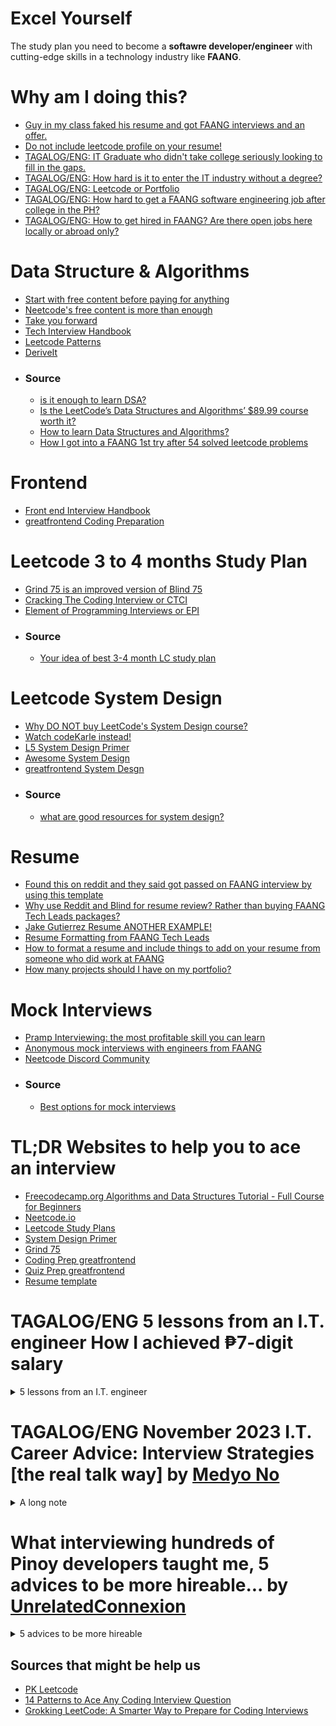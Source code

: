 # Excel Yourself
The study plan you need to become a **softawre developer/engineer** with cutting-edge skills in a technology industry like **FAANG**.

# Why am I doing this?
- [Guy in my class faked his resume and got FAANG interviews and an offer.](https://www.reddit.com/r/csMajors/comments/s9628x/guy_in_my_class_faked_his_resume_and_got_faang/)
- [Do not include leetcode profile on your resume!](https://www.reddit.com/r/leetcode/comments/yv7toz/should_i_include_my_leetcode_profile_in_my_resume/)
- [TAGALOG/ENG: IT Graduate who didn't take college seriously looking to fill in the gaps.](https://www.reddit.com/r/phcareers/comments/y82o84/it_graduate_who_didnt_take_college_seriously/)
- [TAGALOG/ENG: How hard is it to enter the IT industry without a degree?](https://www.reddit.com/r/phcareers/comments/jmka8j/how_hard_is_it_to_enter_the_it_industry_without_a/)
- [TAGALOG/ENG: Leetcode or Portfolio](https://www.reddit.com/r/PinoyProgrammer/comments/18ln2yw/leetcode_or_portfolio/)
- [TAGALOG/ENG: How hard to get a FAANG software engineering job after college in the PH?](https://www.reddit.com/r/PinoyProgrammer/comments/14u3g6g/how_hard_to_get_a_faang_software_engineering_job/)
- [TAGALOG/ENG: How to get hired in FAANG? Are there open jobs here locally or abroad only?](https://www.reddit.com/r/PinoyProgrammer/comments/yut8c0/how_to_get_hired_in_faang_are_there_open_jobs/)

# Data Structure & Algorithms
- [Start with free content before paying for anything](https://www.youtube.com/watch?v=8hly31xKli0)
- [Neetcode's free content is more than enough](https://neetcode.io/courses)
- [Take you forward](https://takeuforward.org/strivers-a2z-dsa-course/strivers-a2z-dsa-course-sheet-2/)
- [Tech Interview Handbook](https://www.techinterviewhandbook.org/)
- [Leetcode Patterns](https://seanprashad.com/leetcode-patterns/)
- [DeriveIt](https://deriveit.org/coding)
- ### Source
  - [is it enough to learn DSA?](https://www.reddit.com/r/leetcode/comments/11gr4uq/has_anyone_bought_the_leetcode_data_structures/)
  - [Is the LeetCode’s Data Structures and Algorithms’ $89.99 course worth it?](https://www.reddit.com/r/learnprogramming/comments/16vcdoo/is_the_leetcodes_data_structures_and_algorithms/)
  - [How to learn Data Structures and Algorithms?](https://www.reddit.com/r/leetcode/comments/q96h8k/how_to_learn_data_structures_and_algorithms/)
  - [How I got into a FAANG 1st try after 54 solved leetcode problems](https://www.reddit.com/r/leetcode/comments/15aez69/how_i_got_into_a_faang_1st_try_after_54_solved/?rdt=48087)

# Frontend
- [Front end Interview Handbook](https://www.frontendinterviewhandbook.com/)
- [greatfrontend Coding Preparation](https://www.greatfrontend.com/prepare/coding)

# Leetcode 3 to 4 months Study Plan
- [Grind 75 is an improved version of Blind 75](https://www.techinterviewhandbook.org/grind75)
- [Cracking The Coding Interview or CTCI](https://github.com/Avinash987/Coding/blob/master/Cracking-the-Coding-Interview-6th-Edition-189-Programming-Questions-and-Solutions.pdf)
- [Element of Programming Interviews or EPI](https://github.com/qqqil/ebooks/blob/master/algorithms/Elements%20of%20Programming%20Interviews.pdf)
- ### Source
  - [Your idea of best 3-4 month LC study plan](https://www.reddit.com/r/leetcode/comments/zk2hgo/your_idea_of_best_34_month_lc_study_plan/)

# Leetcode System Design
- [Why DO NOT buy LeetCode's System Design course?](https://www.reddit.com/r/leetcode/comments/yq93y2/do_not_buy_leetcodes_system_design_course/)
- [Watch codeKarle instead!](https://www.youtube.com/@codeKarle/videos)
- [L5 System Design Primer](https://github.com/donnemartin/system-design-primer)
- [Awesome System Design](https://github.com/madd86/awesome-system-design)
- [greatfrontend System Desgn](https://www.greatfrontend.com/prepare/system-design)
- ### Source
  - [what are good resources for system design?](https://www.reddit.com/r/leetcode/comments/uc3zex/what_are_good_resources_for_system_design/) 

# Resume
- [Found this on reddit and they said got passed on FAANG interview by using this template](https://www.overleaf.com/project/627224a4c2dc8e6361a77250)
- [Why use Reddit and Blind for resume review? Rather than buying FAANG Tech Leads packages?](https://www.teamblind.com/post/Anyone-use-FAANG-Tech-Leads-for-resume-review-O556x86R)
- [Jake Gutierrez Resume ANOTHER EXAMPLE!](https://github.com/jakegut/resume)
- [Resume Formatting from FAANG Tech Leads](https://www.faangtechleads.com/resume/checklist)
- [How to format a resume and include things to add on your resume from someone who did work at FAANG](https://www.reddit.com/r/cscareerquestions/comments/mybng0/i_landed_a_73k_sde_job_while_still_in_undergrad/)
- [How many projects should I have on my portfolio?](https://forum.freecodecamp.org/t/how-many-projects-should-i-have-on-my-portfolio/506361?fbclid=IwAR248kIngdMPp26ja-2fBUHSdUdmOZU4oxZaQvl8e2M2RRVuyI8A6ma86WI)

# Mock Interviews
- [Pramp Interviewing: the most profitable skill you can learn](https://www.pramp.com)
- [Anonymous mock interviews with engineers from FAANG](https://interviewing.io/)
- [Neetcode Discord Community](https://discord.com/invite/ddjKRXPqtk)
- ### Source
  - [Best options for mock interviews](https://www.reddit.com/r/leetcode/comments/wsgsxx/best_options_for_mock_interviews/) 

# TL;DR Websites to help you to ace an interview
- [Freecodecamp.org Algorithms and Data Structures Tutorial - Full Course for Beginners](https://youtu.be/8hly31xKli0)
- [Neetcode.io](https://neetcode.io/courses)
- [Leetcode Study Plans](https://leetcode.com/studyplan/)
- [System Design Primer](https://github.com/donnemartin/system-design-primer)
- [Grind 75](https://www.techinterviewhandbook.org/grind75)
- [Coding Prep greatfrontend](https://www.greatfrontend.com/prepare/coding)
- [Quiz Prep greatfrontend](https://www.greatfrontend.com/prepare/quiz)
- [Resume template](https://www.overleaf.com/project/627224a4c2dc8e6361a77250)

# TAGALOG/ENG 5 lessons from an I.T. engineer How I achieved ₱7-digit salary
<details><summary>5 lessons from an I.T. engineer</summary>
  
<p>𝑳𝒆𝒔𝒔𝒐𝒏 # 𝟏: 𝒀𝒐𝒖 𝒐𝒏𝒍𝒚 𝒉𝒂𝒗𝒆 𝟐𝟒 𝒉𝒐𝒖𝒓𝒔 𝒂 𝒅𝒂𝒚<br>
Limited ang kita ng isang I.T. engineer. Kahit pa sabihin mo na you get paid $100/hour you can only earn $2,400/day. You are the product and you only have 24 hours per day to showcase your skills. That’s the reality of a typical employee and self-employed person and that’s why only business owners and investors become wealthy. The same goes for any career.</p>

<p>In the Philippines, when you hit the 350,000/month mark as an I.T. engineer kabahan ka na dahil wala ka nang malilipatan na mas malaki pa dun at pag nawala sayo yung work na yun mahihirapan ka na makahanap ng company na kayang tapatan yun. And believe me, mawawala sayo yung work na yun. If you continue to remain an engineer and don’t move up to I.T. Executive Management once you hit that 350k mark yung sweldo mo na yun will no longer rise but fall.</p>

<p>𝑫𝒊𝒔𝒌𝒂𝒓𝒕𝒆 # 𝟏: 𝑮𝒓𝒆𝒆𝒅 𝒊𝒔 𝑵𝒐𝒕 𝒂 𝑪𝒂𝒑𝒊𝒕𝒂𝒍 𝑺𝒊𝒏<br>
If you look at the 1st screenshot I attached you will see that I currently have 4 jobs. Yes, FOUR FULL-TIME jobs. Sa same screenshot na yun you will see that all four jobs combined I make about $304/hour. That’s P16,000/hour or P133,000/day NET. That’s nothing new to me as I started working multiple jobs when I was 19. I experienced my first WFH job nung 2007 with IBM. Dun ko na master yung diskarte kung paano pagsabayin na lang yung mga trabaho instead of working multiple shifts a day. Nung pandemic since bawal lumabas I took on 6 jobs.</p>
<p>I am merely an employee/consultant. I have to submit a timesheet and say Yes Sir or Yes Boss. Pero kahit employee lang ako mas malaki pa kita ko sa mga boss ko. I only work 10 hours at night, in the comfort of my house, and never have to think about work after my shift. On the other hand, they are on-call all day and have to report to the office; I am playing golf while they are stuck on bridge calls and E-mails. I also don’t run a business at wala akong iniintindi na bayad sa rent, sweldo ng mga employees, sales, problema sa tao, accounting, etc. I don’t carry a CEO title next to my name yet I make more money than many CEO small business owners out there who stress about their business on-site and at home.</p>

<p>No one knows that I’ve worked for at least 10 of the Fortune 50 companies out there. I don’t talk about what I do with anyone including my wife. People who know me only knows I’m in the I.T. field and that’s it; hindi nila alam kaya ko pasukin mga E-mail at social media accounts nila at palitan mga WiFi passwords nila sa bahay if I wanted to. I use a 15-year-old laptop and I still carry an iPhone SE. I say these because that’s how much I hate tech, I don't love what I do, and how unavailing I think my career is. I’d rather be doing farming kasi nandun passion ko nung bata ako, pero hindi ako kaya buhayin ng passion ko so ito pinasok ko. I knew there is money in I.T. and let’s be honest – money solves a lot of problems.</p>

<p>I wanted a 6-digit salary so I worked hard for it. Nung nakuha ko na hindi ako nakuntento and wanted a 7-digit salary, so I worked harder for that. After that I said I wanted to get paid $1,000/day, and then $50,000/month. Tapos nun sinabi ko sa sarili ko na I want a 6-digits salary daily and not monthly. Nakuha ko na lahat yun but I'm still not satisfied, now I want a 6-digit monthly salary in dollars and I am working hard to achieve that.</p>

<p>Walang mali dun. I don’t smoke, I hate drinking, and I don’t gamble, but I don’t go out there and tell another adult to have the same ethics that I have. Do not let anyone tell you na wag ka papasok sa isang bagay dahil sa pera, na be grateful dahil may trabaho ka at malaki na sweldo mo tapos yung iba wala, na sundin mo ang passion mo kahit di ka kaya buhayin ng passion mo, blah blah blah, blah blah, blah blah. Kung wala ka naman sinasaktan, nilalabag na batas, maayos ka nagtratrabaho para kumita, and you can sleep soundly at night knowing you are a good person then everything else is just noise. I used greed as motivation to achieve my goals and become rich and not a basis for my morals.<br>
<ins>𝘊𝘰𝘮𝘮𝘰𝘯 𝘴𝘦𝘯𝘴𝘦 𝘵𝘦𝘭𝘭𝘴 𝘮𝘦 𝘵𝘩𝘢𝘵 𝘣𝘦𝘪𝘯𝘨 𝘢 𝘵𝘺𝘱𝘪𝘤𝘢𝘭 𝘦𝘮𝘱𝘭𝘰𝘺𝘦𝘦 𝘸𝘪𝘭𝘭 𝘯𝘰𝘵 𝘮𝘢𝘬𝘦 𝘮𝘦 𝘳𝘪𝘤𝘩, 𝘴𝘰 𝘥𝘶𝘮𝘪𝘴𝘬𝘢𝘳𝘵𝘦 𝘢𝘬𝘰.</ins></p>

<p>𝑳𝒆𝒔𝒔𝒐𝒏 # 𝟐: 𝑻𝒉𝒆 𝑴𝒐𝒓𝒆, 𝑻𝒉𝒆 𝑴𝒆𝒓𝒓𝒊𝒆𝒓<br>
Pumasok ako sa I.T. because I was inspired by a 16-year old American who can build websites in just a day. At 16 years old may Ferrari na sya kahit wala pa syang license to drive. That was during the dotcom boom, and then years later it crashed. I’m old enough to have witnessed that at yung pag baba ng salaries ng mga web designers, as well as the rise and fall of the salaries of Network Engineers, Microsoft Engineers, Database Engineers, Storage Engineers, Virtualization Engineers, and Mobile Developers. There was a time when government agencies use Novell Netware as their Operating System. None of you probably heard of that but I also witnessed Netware Engineers on their 50s lose their jobs and retire early dahil nag dominate na si Microsoft and they didn’t keep up. I was lucky enough to have witnessed that early on in my career because that told me that I have to continue learning sa field na pinasok ko.</p>
<p>Sa I.T. field at sa kahit ano pang industry or sa buhay in general – the more you know the better off you will be.</p>

<p>𝑫𝒊𝒔𝒌𝒂𝒓𝒕𝒆 # 𝟐: 𝑱𝒂𝒄𝒌 𝒐𝒇 𝑨𝒍𝒍 𝑻𝒓𝒂𝒅𝒆𝒔, 𝑴𝒂𝒔𝒕𝒆𝒓 𝒊𝒏 𝑵𝒐𝒏𝒆<br>
I never stayed in a company for more than 2 years. I am only 41 but if you look at the 2nd screenshot I attached you will see that I have worked for more than 50 companies throughout my career (a lot more actually, I just wasn’t keeping an archive back then). I do that because I want to learn a lot and earn a lot. Hindi ako kuntento sa desktops lang, hindi ako kuntento sa networking lang, hindi ako satisfied sa development at programming, ayaw ko maging specialist sa cloud, sa security, infrastructure, servers, etc. The only way I can learn everything is if I jump from one company to another.</p>

<p>Sa 1st screenshot ulit makikita nyo na ang mga trabaho ko ngayon are:<br>
- 𝘾𝙮𝙗𝙚𝙧𝙨𝙚𝙘𝙪𝙧𝙞𝙩𝙮 – I am architecting a vulnerability management program for one of the states sa America<br>
- 𝘾𝙡𝙤𝙪𝙙 – I am automating the migration of thousands of Windows Servers to AWS for a $13B private company<br>
- 𝘿𝙚𝙨𝙠𝙩𝙤𝙥𝙨 – I am doing a Windows 7 to Windows 10/11 VDI upgrade project for a $23B public company<br>
- 𝙋𝙧𝙤𝙟𝙚𝙘𝙩 𝙈𝙖𝙣𝙖𝙜𝙚𝙢𝙚𝙣𝙩 – I am an I.T. Project Manager for the 2nd largest vehicle manufacturer in the world<br>
</p>

<p>No one in my level would be willing to go back to desktops, but that’s not how I think. I don’t mind being a Jr Developer ulit at inuutusan ng mga senior developers kung may panibago naman akong language o framework na matututunan. When I go into a company I just focus on stuff na hindi ko pa alam and then I learn it and be good at it. Pag alam ko na then I move on. I only need 1-2 years for that and less than a year to learn a specific system, hardware, or application. Hindi ako nag bibida-bidahan sa opisina, I don’t involve myself sa office politics, I don’t make friends nor talk about personal stuff with my co-workers, and I attend meetings a minute late para wala nang “Hi, how are you?” na nagaganap. If the hat I am wearing sa company is an I.T. Business Analyst at may kausap akong Infrastructure Engineer, kahit alam ko na may mali syang ginagawa hinahayaan ko na lang coz' ang priority ko is wag mag pasikat para ma-juggle ko lahat ng mga trabaho ko. Nevermind na hindi ako ang pinakamatalinong engineer sa team. Nevermind na meron isang super yabang na hacker kuno akong co-worker. Nevermind na meron isang 20 years na sa company na kabisado lahat ng nangyayari sa I.T. department namin. Hindi ako insecure sa skills ko para ipaalam pa sa iba kung ano-ano ang alam ko. Instead, naka focus na lang ako sa mga hindi ko pa alam para madagdagan yung mga nalalaman ko.</p>

<p>I have used hundreds of technologies throughout my career. Lagay mo ko sa backups I know the role and I can give you 7 different backup technologies na nagamit ko na; lagay mo ko sa monitoring, ganun din and I can give you a dozen monitoring tools na nagamit ko na rin. Development tools, programming languages, Microsoft, Cisco, Citrix, and VMware products, etc. marami na ko nahawakan. I am an expert in none but I am your Jack that can run and manage all of those systems smoothly.</p>

<p>Nowadays ako na namimili ng trabaho. I don’t care what my job title is, kung ano ba role ko, kung sobrang ganda na ng company na napasukan ko, or kung ano ang mga benefits na meron sa company. When I look at a job posting ang hinahanap ko na lang are signs kung kaya ko ba isabay yung work sa iba ko pang mga trabaho, and if so, then I’ll go for it. Kung meron bagong matututunan or kung yung company is in an industry na di ko pa napapasok then that’s a plus for me at inaaplayan ko yung work kahit maliit sweldo.<br>
<ins>𝘊𝘰𝘮𝘮𝘰𝘯 𝘴𝘦𝘯𝘴𝘦 𝘵𝘦𝘭𝘭𝘴 𝘮𝘦 𝘵𝘩𝘢𝘵 𝘪𝘧 𝘐 𝘸𝘢𝘯𝘵 𝘵𝘰 𝘴𝘶𝘳𝘷𝘪𝘷𝘦 𝘪𝘯 𝘵𝘩𝘦 𝘐.𝘛. 𝘪𝘯𝘥𝘶𝘴𝘵𝘳𝘺 𝘸𝘪𝘵𝘩 𝘢 𝘩𝘪𝘨𝘩 𝘴𝘢𝘭𝘢𝘳𝘺 𝘵𝘩𝘦𝘯 𝘐 𝘩𝘢𝘷𝘦 𝘵𝘰 𝘭𝘦𝘢𝘳𝘯 𝘢𝘴 𝘮𝘢𝘯𝘺 𝘵𝘦𝘤𝘩𝘯𝘰𝘭𝘰𝘨𝘪𝘦𝘴 𝘢𝘴 𝘐 𝘤𝘢𝘯, 𝘴𝘰 𝘥𝘶𝘮𝘪𝘴𝘬𝘢𝘳𝘵𝘦 𝘢𝘬𝘰.</ins></p>

<p>𝑳𝒆𝒔𝒔𝒐𝒏 # 𝟑: 𝑻𝑨𝑵𝑺𝑻𝑨𝑨𝑭𝑳(There Ain't No Such Thing as a Free Lunch)<br>
Paulit-ulit na lang, all successful people will tell you how important hard work and sacrifice is.</p>

<p>Today para bang WFH is a must, a stress-free environment is required, and everyone is entitled to have a work-life balance. Elon Musk is an executive to many companies working more than 20 hours a day yet he has a work-life balance. I have four full-time jobs but I still have a work-life balance.</p>

<p><ins>𝙒𝙤𝙧𝙠-𝙡𝙞𝙛𝙚 𝙗𝙖𝙡𝙖𝙣𝙘𝙚 𝙖𝙣𝙙 𝙩𝙝𝙚 𝙡𝙖𝙘𝙠 𝙤𝙛 𝙞𝙩 𝙞𝙨 𝙣𝙤𝙩 𝙩𝙝𝙚 𝙛𝙖𝙪𝙡𝙩 𝙤𝙛 𝙮𝙤𝙪𝙧 𝙚𝙢𝙥𝙡𝙤𝙮𝙚𝙧 𝙗𝙪𝙩 𝙮𝙤𝙪𝙧 𝙞𝙣𝙖𝙗𝙞𝙡𝙞𝙩𝙮 𝙩𝙤 𝙩𝙝𝙞𝙣𝙠 𝙤𝙪𝙩𝙨𝙞𝙙𝙚 𝙩𝙝𝙚 𝙗𝙤𝙭 𝙩𝙤 𝙢𝙖𝙣𝙖𝙜𝙚 𝙖𝙣𝙙 𝙪𝙨𝙚 𝙮𝙤𝙪𝙧 𝙩𝙞𝙢𝙚 𝙬𝙞𝙨𝙚𝙡𝙮.</ins><br>
"If you don't go out there and put in the work, you don't go out and put in the effort, one, you're not going to get the results, but two, and more importantly, you don't deserve it. You need to earn it. So that defined my upbringing. That defined my career." – Tiger Woods</p>

<p>𝑫𝒊𝒔𝒌𝒂𝒓𝒕𝒆 # 𝟑: 𝑷𝒂𝒈 𝑴𝒂𝒚 𝑻𝒊𝒚𝒂𝒈𝒂, 𝑴𝒂𝒚 𝑵𝒊𝒍𝒂𝒈𝒂<br>
Nung 18 ako naglilinis ako ng banyo sa McDonalds at yung maliit na sweldo ko napupunta lang sa rent ko as a bedspacer. I couldn’t even afford to commute and was riding a bicycle to work, minsan late pa kasi nabasa ako sa ulan at kailangan ko magpatuyo muna before mag clock in. I experienced how hard life was and I had my share of tears pouring down while taking a shower. I did a lot of self-studying and faced countless number of rejections until makapasok sa field. Friday and Saturday nights habang nasa bars mga kapatid ko I was in a cubicle inside a Data Center kasi I have a weekend night shift NOC Engineer job that I have to attend to. I used to commute 2 hours one way sa umaga and again sa gabi kasi dalawa trabaho ko at magkalayo yung dalawang office. Lunch break ko was spent catching up on sleep. Sacrifice sa barkada, sacrifice sa sports, sacrifice sa luho; hirap sa commute, hirap sa maliit na sweldo, hirap sa stress. That’s how I spent my entire 20s and that’s just a tidbit of all other sacrifices I had to make during those years to gain experience and get myself ready when I hit my 30s. And did I mention na despite me working multiple jobs I have never been absent nor have I taken a day off from work for more than a decade now, maybe in the last 15 years pa nga?<br>
<ins>𝘊𝘰𝘮𝘮𝘰𝘯 𝘚𝘦𝘯𝘴𝘦 𝘵𝘦𝘭𝘭𝘴 𝘮𝘦 𝘵𝘩𝘢𝘵 𝘪𝘧 𝘐 𝘸𝘢𝘯𝘵 𝘵𝘰 𝘣𝘦 𝘴𝘶𝘤𝘤𝘦𝘴𝘴𝘧𝘶𝘭 𝘵𝘩𝘦𝘯 𝘐 𝘯𝘦𝘦𝘥 𝘵𝘰 𝘸𝘰𝘳𝘬 𝘩𝘢𝘳𝘥 𝘢𝘯𝘥 𝘮𝘢𝘬𝘦 𝘢𝘣𝘶𝘯𝘥𝘢𝘯𝘵 𝘴𝘢𝘤𝘳𝘪𝘧𝘪𝘤𝘦𝘴, 𝘴𝘰 𝘥𝘶𝘮𝘪𝘴𝘬𝘢𝘳𝘵𝘦 𝘢𝘬𝘰.</ins></p>

<p>𝑳𝒆𝒔𝒔𝒐𝒏 # 𝟒: 𝑬𝒙𝒑𝒆𝒓𝒊𝒆𝒏𝒄𝒆, 𝑬𝒙𝒑𝒆𝒓𝒊𝒆𝒏𝒄𝒆, 𝑬𝒙𝒑𝒆𝒓𝒊𝒆𝒏𝒄𝒆<br>
There was a time when I was one of the youngest CCNA holders sa buong mundo. I passed my CCNA certification on the day of my 19th birthday. There were only 500 CCIEs in the world back then. I was very good that I can even do subnetting in my head. Sobra ako nag sikap at talagang alam ko yung pinag-aralan ko. However, when it was time to find work I realized no one wants to hire someone without experience. I was so proud of my accomplishment only to be humbled by reality: In the I.T. world experience trumps degrees and certifications. What I went through then is no different than what many newbies are going through now. Sobrang daming fresh grads and career shifters na hindi alam ano gagawin at paano makapasok sa I.T. dahil walang experience. Even people with MBAs struggle with finding work.</p>

<p>Colleges will teach you what you need to learn about your career but they will not teach you how to land a job sa industry na pinapasok mo. Kaya maraming taong hirap makakuha ng trabaho kasi walang nagturo sa kanila kung paano makakuha ng trabaho. Job hunting and the art of it should be a class taught in universities for an entire semester. Heck, I would love to teach that class for free!</p>

<p>Kahit Summa Cum Laude ka pa ng I.T. sa U.P. Diliman you start from the bottom like everyone else dahil sa industry natin employers want experience. Hindi ito kagaya ng ibang fields na pag nag top ka sa school, bar, or board e hahabulin ka na ng mga job offers. Hindi porket narinig mo sa mga tao na nasa Cybersecurity at Cloud ang pera at future, at nagsikap ka pag-aralan yun, e makakakuha ka na ng mataas na sweldo agad-agad. If you don’t believe me then simply ask every successful I.T. person you know kung ang first job ba nila sa I.T. e malaking sweldo na agad; ask every I.T. person you know kung meron bang company na humabol at nag recruit sa kanila straight out of college.</p>

<p>𝑫𝒊𝒔𝒌𝒂𝒓𝒕𝒆 # 𝟒: 𝑩𝒆 𝑺𝒕𝒓𝒆𝒆𝒕 𝑺𝒎𝒂𝒓𝒕, 𝑵𝒐𝒕 𝑩𝒐𝒐𝒌 𝑺𝒎𝒂𝒓𝒕<br>
Newbies are too obsessed on studying and learning that they don’t realize that is just half the battle and the other half is landing a job. I carry 12 different certifications in my arsenal yet I don’t even put all of them sa resume ko kasi minsan mas makakasama pa sakin na ganun kadami certs ko. Ayoko ma question at tanungin na how can I be a Certified Scrum Master and also have a PMP certification but at the same time Certified Ethical Hacker din ako? Ang layo diba? I also have to modify job titles because I can’t be applying for an Incident Manager role but say na I’m a Web Developer sa current company ko. Experience ko is capped at 15 years lang dahil alam ko na pag nilagay ko pa na over 20 years na ko sa industry may bias na rin yun and many employers will think I’m too old na.</p>

<p>I have 28 versions of my resume. I learned to manipulate my resume and have a certain template to use depende sa role na inaaplayan ko. Kung may makita akong job posting for a Linux Engineer may resume na ko for that and I just modify it to tailor fit it sa requirements ng role. Kung ang company na inaaplayan ko ay nasa BPO industry then papalitan ko lahat ng previous work experiences ko and only mention the companies sa BPO industry where I worked for and then just play around with the dates. Kung meron naman akong specific na field sa I.T. na gusto ko pasukin for the first time then yung resume ko for that field ang ipupublish ko on-line for recruiters to see. </p>

<p>Many people think na masama ang binabago-bago ang information sa resume. That’s a huge misconception. Walang official rule kung paano gumawa ng resume. If the argument is to be honest sa resume then sa technologies pa lang I would probably have a 2-page resume na with three columns tapos kung ilalagay ko pa lahat ng mga work ko then I would end up with a 50-page resume. But why would I do that, diba? My goal is not to be honest, my goal is pansinin ang resume ko out of the dozens or hundreds of other resumes at matawag ako for an interview, so I have to think outside the box. Now if you’re filling out a formal application form ng company and signing it saying everything you said is truthful then yes, be honest.</p>

<p>I‘ve been working in the I.T. industry for 23 years but spent my first 22 years without a college degree. Last year ko lang nakuha ang BSIT ko sa PUP. Not having a degree wasn’t a choice, I simply had to survive on my own at a very young age. For 22 years kinailangan ko dumiskarte kung paano ako makakalusot sa mga trabaho na required ang college degree. Sinubukan ko ilagay sa resume ko na may degree ako; that didn’t work out kasi nahuli nung vinerify. Sinubukan ko naman magpagawa sa Recto ng diploma/degree/transcript; minsan lusot, minsan huli. Sinubukan ko naman na ilagay sa resume ko na college student ako and I’m supposed to graduate in 4 years – complete failure. I tried honesty and certainly it wasn’t the best policy. Binago ko ulit and said I’ll graduate na in 1 year and with that I got more responses sa applications ko. Ultimately ang naging diskarte ko is ilagay sa resume ko "%NameOfUniversitiy% - Bachelors in Information Technology, %CurrentYear%". That way iisipin ni HR, ni recruiter, or whoever is doing the initial screening of my resume na may degree na ko but when it's really time to be honest about it then saka ko sasabihin na kaya nga 2023 nakalagay kasi patapos pa lang ako, that I am on my last semester na. Throughout my career up until last year ang sinsabi ko lagi isang semester na lang may degree na ko. Worked flawlessly each time.</p>

<p>Again, walang nagturo sakin nun, at kahit mali yun I don’t care kasi alam ko naman na mabuting tao pa rin ako kahit ganun ang approach ko. Ang goal ko is ma-interview ako ni hiring manager kasi alam ko na pag nakausap nya ko he will end up hiring me. I can no longer count the number of times na ni-reject ako ng HR for not having a degree pero nakakuha ako ng exception kasi si hiring manager sinabi kay HR that I am the right guy for the role. This is why I am a firm believer that you don’t need to be a college graduate to have a successful I.T. career and this is also why I would pick a street smart person over a book smart individual any given day. I fetish on fixing problems on my own instead of asking other people for help kasi sa ganun paraan ako natututo – that’s how one becomes street smart.<br>
<ins>𝘽𝙤𝙤𝙠 𝙨𝙢𝙖𝙧𝙩 𝙞𝙣𝙙𝙞𝙫𝙞𝙙𝙪𝙖𝙡𝙨 𝙡𝙚𝙖𝙧𝙣 𝙛𝙧𝙤𝙢 𝙤𝙩𝙝𝙚𝙧 𝙥𝙚𝙤𝙥𝙡𝙚’𝙨 𝙚𝙭𝙥𝙚𝙧𝙞𝙚𝙣𝙘𝙚𝙨 𝙬𝙝𝙞𝙡𝙚 𝙨𝙩𝙧𝙚𝙚𝙩 𝙨𝙢𝙖𝙧𝙩 𝙛𝙤𝙡𝙠𝙨 𝙡𝙚𝙖𝙧𝙣 𝙛𝙧𝙤𝙢 𝙩𝙝𝙚𝙞𝙧 𝙤𝙬𝙣 𝙚𝙭𝙥𝙚𝙧𝙞𝙚𝙣𝙘𝙚𝙨</ins></p>

<p>So why do I have a college degree now despite being successful already? Two reasons: 1) I became a father and I want to set an example to my son when it's his time. 2) Because I worked for more than 50 companies it also means that I reported to more than 50 bosses. I’ve never been a manager but I know what makes of a good boss after experiencing that many superiors. Sobrang taas ng confidence level ko when it comes to landing a job sinubukan ko mag apply sa isang multi-national company sa BGC for an I.T. Senior Vice President role. At the end of my final interview with my supposedly soon-to-be British boss he told me “I interviewed 9 people so far and no one has the experience that you have. I would hire you in a heartbeat but a P500,000/month salary without a college degree won’t fly with our HR department. If this has a lower salary grade I can make it happen but for this particular management position, you are too high up the ladder and I don’t carry that much power, unfortunately.” I knew he was telling the truth because everyone that I spoke to liked me. Gets ko naman kasi kokonti lang naman talaga ang mga companies na kukuha ng executive na walang degree. Alangan naman ilagay nila mukha ko sa website nila at mag send sya ng mass E-mail sa buong I.T. org nila introducing me tapos walang mention about my educational background. I smiled, thanked him for the time and consideration, and then left. Pag labas ko ng building sobrang taas ng ngiti sa mukha ko kasi alam ko na someone like me who has no management experience can land a Senior VP role. So ayun, nag enroll ako sa PUP at tinapos ko degree ko during the pandemic. I never tried applying for another management role since then kasi priorities have changed and I am enjoying my time being at home with my 5-year old.<br>
<ins>𝘊𝘰𝘮𝘮𝘰𝘯 𝘚𝘦𝘯𝘴𝘦 𝘵𝘦𝘭𝘭𝘴 𝘮𝘦 𝘵𝘩𝘢𝘵 𝘰𝘯𝘭𝘺 𝘐 𝘤𝘢𝘯 𝘩𝘦𝘭𝘱 𝘮𝘺𝘴𝘦𝘭𝘧, 𝘴𝘰 𝘥𝘶𝘮𝘪𝘴𝘬𝘢𝘳𝘵𝘦 𝘢𝘬𝘰.</ins></p>

<p>𝑳𝒆𝒔𝒔𝒐𝒏 # 𝟓: 𝑻𝒉𝒆𝒓𝒆'𝒔 𝑵𝒐𝒕𝒉𝒊𝒏𝒈 𝑺𝒑𝒆𝒄𝒊𝒂𝒍 𝑨𝒃𝒐𝒖𝒈 𝑩𝒆𝒊𝒏𝒈 𝑵𝒐𝒓𝒎𝒂𝒍<br>
Kung iniisip nyo na unfair at hindi applicable dito sa Pinas yung sinasabi ko well mind you, Filipino ako, sa Pilipinas ako nakatira, and I am a taxpayer. Dumiskarte lang ako para makakuha ako ng mga clients abroad at makuha ko ng buo yung hourly rate ko. If you’re saying naman na magkaiba tayo ng situation at may pamilya ka na sinusuportahan well mind you again, nung 20s pa lang ako kahit single ako ang dami ko nang sinusuportahan mga tao, as in madami. Instead of being scared to make critical decisions sa career ko mas lalo pa ako naging aggressive kasi marami akong tinutulungan. Kung tingin mo hindi applicable sa Pinas ang multiple jobs dahil sa tax contributions then you’re normal. Kung tingin mo there’s no way for you to find work abroad while living here then you’re normal. Kung tingin mo di pwede kumita ng foreign currency habang nasa Pinas then you’re normal. Kung tingin mo bawal dahil nakalagay sa contract mo na you can't have multiple jobs then you're normal. And that’s fine, but don’t expect your future to be special. I wanted a life different from most people so I challenged myself to get out of my comfort zone and think outside the box.</p>

<p>𝑫𝒊𝒔𝒌𝒂𝒓𝒕𝒆 # 𝟓: 𝑫𝒊𝒔𝒌𝒂𝒓𝒕𝒆, 𝑫𝒊𝒔𝒌𝒂𝒓𝒕𝒆, 𝑫𝒊𝒔𝒌𝒂𝒓𝒕𝒆<br>
Dahil nga wala akong degree alam ko na handicap na agad ako pag dating sa mga job applications, so what I did was invest 8 hours of my day for job hunting and treated it like a full-time work. For 8 hours each day hanggang makakuha ako ng work I was modifying and sending out my resume, applying for work, speaking to recruiters, doing interviews, studying new stuff na nakikita ko sa mga job requirements na hindi ko alam, etc. My goal was to land a job but unexpectedly naintindihan ko na rin yung buong recruiting and job hiring process that I was able to come up with my own strategy on how to land work.</p>

<p>If you look at the third screenshot I attached you will see that this year alone I have already sent out my resume over 260 times. I average about 500 job applications in a year but 99% of them I don’t land, and for many reasons like wala akong college degree, no response from the employer, hindi nag agree sa offer, wala akong experience, I backed out after knowing more about the job, hindi ako lumusot, etc. That doesn’t bother me because I only need 2-3 jobs in a year and logic tells me that if I apply to one job posting I have a 50/50 chance of landing a job but if I apply to 500 postings then a 1% success rate is enough.</p>

<p>𝙀𝙫𝙚𝙣 𝙩𝙝𝙤𝙪𝙜𝙝 𝙄 𝙛𝙖𝙞𝙡 𝟗𝟗% 𝙤𝙛 𝙩𝙝𝙚 𝙩𝙞𝙢𝙚 𝙩𝙝𝙖𝙩 𝟏% 𝙩𝙞𝙢𝙚 𝙩𝙝𝙖𝙩 𝙄 𝙢𝙖𝙠𝙚 𝙞𝙩 𝙚𝙖𝙘𝙝 𝙮𝙚𝙖𝙧 𝙘𝙝𝙖𝙣𝙜𝙚𝙙 𝙢𝙮 𝙡𝙞𝙛𝙚.<br>
Instead of ranting na walang response from the employer after your interview, na walang response sa job applications nyo, na lagi kayong rejected after an interview, or kabado kayo lagi sa interview, or di kayo magaling mag English at makipag communicate, just send out your resume to hundreds of employers dahil ika nga sa industry natin, it’s all just ones and zeros. Meron at meron isang engot dyan na papatol sayo.</p>

<p>Hindi ako nakikinig lang sa mga sabi-sabi na ito ang hot ngayon or ito ang malaking sweldo. I actually see it first-hand kung ano ba ang hot, ano yung mga pawala na, at ano yung mga bagong roles na naglilitawan dahil minomonitor ko ang mga job boards and I get daily E-mail alerts for all job postings posted in the last 24 hours. I used to get contracts for $110/hour to hack company networks as a penetration tester but nowadays that salary doesn't exist anymore. Hindi na ko invested sa Cybersecurity like before kasi secured na career ko sa field na yun and I want to be ahead. Nowadays I am targeting work related to A.I. kasi yun ang nakikita ko sa trend at yun ang konti lang na mahirap pasukin. Believe me when I say na 10 years from now a Cloud engineer’s salary will be just like any other Server Engineer’s salary, likewise for Cybersecurity. Kung papasok ka pa lang sa I.T. tas ang end goal mo is Cloud or Cybersecurity kabahan ka na dahil by the time you actually get to a level na deserve mo na yung malaking sweldo baka it’s no longer the same salary you were told it was going to be.</p>

<p>Not once have I asked my employer for a salary increase. When I wanted a salary increase I find another job. That’s how I managed to bring my salary up. There were times that I jumped 40,000, 56,000, and 61,000 pesos per month sa salary only because I hopped. The highest increase I got was when I was 25 years old, jumping from 320,000/month to 520,000/month. Yun yung time when I decided to get out of my comfort zone again and try I.T. consulting naman. If you want an increase in pay wag mo na sayangin oras mo by asking your boss. Find another job instead because the best time to negotiate a salary increase is when you have nothing to lose dahil employed ka naman. You’ll be surprised na minsan ikaw pa pipigilan ng boss mo umalis and instead of getting the typical 3-8% standard increase lang tatapatan pa nila yung offer mo sa iba.</p>

<p>I’ve experienced doing an interview habang bagong gising lang kasi nakalimutan ko at nag ring phone ko habang tulog pa ako – and I still passed that interview. I’ve also done interviews while taking a dump in the toilet, not because I wanted to but because parang ABC na lang sya sakin at di na ko kinakabahan. Kaya ko mag multi-task habang nag-iinterview and still land the job. Iharap mo ko sa HR or sa recruiter alam ko ang mga dapat ko sabihin para lumusot ako sa kanila. Iharap mo ko sa hiring manager alam ko rin ang diskarte ko. Panel interviews alam ko strategy ko. Boss ng boss ko or mga directors and management people kabisado ko rin gusto nila marinig. If I am interviewing for a company in the Healthcare, Finance, Banking, Automotive, Retail, Government, BPO, etc. industry may sarili rin akong diskarte kasi kabisado ko na rin mga I.T. processes at systems nila. I know all these because I do interviews almost every week, sometimes multiple times a day. Kahit first day ko sa bago kong work I still do interviews with other companies. I’ve been on panel interviews where senior engineers don’t even know what to ask me kasi they were intimidated by my resume and they need not say anything else. I've landed many jobs before na isang interview lang pinagdaanan ko tapos parang formality na lang yung nangyari kasi sa resume ko pa lang nabenta ko na sarili ko at nag decide na si hiring manager na i-hire ako.</p>

<p>Everyone I know upskill para may bago silang matutunan so they can move to a higher role and salary. When I upskill I don't do it to learn something new, I do it to pass interviews. Pag may gusto akong pasukin na field or role I will go to the job boards and pull 20 job postings for that role tapos babasahin ko mga job descriptions nila at mga technologies na ginagamit sa role na yun, tapos pag-aaralan ko summary nung mga skills na kailangan and get a working knowledge about the technologies na ginagamit. I don't spend weeks or months studying, thousands of pesos on boot camps and training schools, I don't waste time with hands on experience, and I don't get a certification when I upskill. I only spend hours before the interview to upskill para lang malusutan ko ang interview. I learn enough information about the system just to B.S. myself through the interviews. Pag nakalusot na ko sa interviews and land the job saka ko kukunin yung hands on experience ko. Hindi nila kailangan malaman na wala naman talaga akong experience dahil confident ako na pag nandun na ko kaya ko matutunan yun agad-agad ng walang sablay. Kahit saan mo ko lagay sa I.T. chances are I know the role at kung hindi man kaya ko makipag communicate sa taong yun at his level. That's how I upskilled sa career ko -- on the job, getting paid while learning something new. </p>

<p>Lastly, get your certs and keep getting more certs. Totoo na you don’t need certs to get into I.T. or land a job. However, you certainly need the certs if you want to have an advantage sa ibang applicants when applying for a job. Always assume that the first person who will see your resume is not a technical person. Assume na yung HR rep or the recruiter is not technical enough to determine kung magaling ka talaga. Assume that these people have a checklist sa harap nila and all they do is quickly browse through your resume, look for the requirements na nasa checklist nila, and check off those boxes. Kahit 10 years ka nang Help Desk Technician kung nasa listahan ni HR is required ang A+ Certification at wala ka nun, then assume na bale wala ang experience mo and HR will write you off. A hiring manager will entertain your resume because he can tell na you know your stuff despite the lack of cert, but unfortunately the hiring manager is not the first person to see your resume so always assume the worst.</p>

<p>If you look at the last screenshot I attached you will see na in a span of 7 days I received E-mails from 6 different recruiters for different positions ranging from $50-$120/hr (there are a lot more actually pero pinili ko lang pakita yung mga E-mails na malalaki sweldo na inentertain ko). They reached out to me directly kasi nakita nila resume ko sa mga job boards. These recruiters simply type keywords sa search nila and many will search for a certification. Kung wala ako nung mga certs na hinahanap nila then I won’t be getting these E-mails. Because of the certs, plus yung effort ko to put out my resume on various job portals, mas tumaas ang chances ko in landing jobs kasi ako na ang nilalapitan nila instead of me sending out my resume to them. That’s how I view certifications – not to showcase my skills like what everyone else is doing but to use certs to have an advantage sa job hiring process.<br>
<ins>𝘊𝘰𝘮𝘮𝘰𝘯 𝘚𝘦𝘯𝘴𝘦 𝘵𝘦𝘭𝘭𝘴 𝘮𝘦 𝘵𝘩𝘢𝘵 𝘪𝘧 𝘐 𝘧𝘰𝘭𝘭𝘰𝘸 𝘵𝘩𝘦 𝘯𝘰𝘳𝘮 𝘵𝘩𝘦𝘯 𝘐 𝘸𝘪𝘭𝘭 𝘦𝘯𝘥 𝘶𝘱 𝘭𝘪𝘬𝘦 𝘵𝘩𝘦 𝘮𝘢𝘫𝘰𝘳𝘪𝘵𝘺, 𝘴𝘰 𝘥𝘶𝘮𝘪𝘴𝘬𝘢𝘳𝘵𝘦 𝘢𝘬𝘰.</ins></p>

<p>My early goals in life was no different than most people: I wanted a brand new car and my own house. I checked the former when I was 21 and checked the latter when I was 23. I then followed up those goals with much larger ones with deadlines set to when I turn 30 and when I turn 40. My goal now before I turn 50 is to transition from being rich to being wealthy. Preferably I wanted to become wealthy by the time I hit 40 pero sobrang dami lang talagang tinutulungan kaya sacrifice muna sa sarili to help others. Hopefully by the time I reach 50 I have enough assets that are working for me giving me the same monthly income I am making now so I can finally retire and bum out.</p>

<p>For over 20 years I’ve consistently worked at least two jobs. I make millions each month yet I still spend the first hour of my shift browsing the job boards, modifying my resume, sending out job applications, and talking to recruiters. Twenty years later I am still hungry, driven, and motivated. Naturally I just forgot about farming and discovered my true passion which is to help my family and help people in need.</p>

<p>There is absolutely nothing wrong about pursuing your passion. Likewise, there is absolutely nothing wrong in forgetting your passion. My experience taught me that it is much sweeter and rewarding when you set goals and pursue those goals, because the journey it takes to reach those goals becomes your passion.</p>

<p>𝙋𝙖𝙨𝙨𝙞𝙤𝙣 𝙞𝙨 𝙣𝙤𝙩 𝙨𝙤𝙢𝙚𝙩𝙝𝙞𝙣𝙜 𝙮𝙤𝙪 𝙘𝙖𝙡𝙡 𝙤𝙪𝙩 𝙖𝙣𝙙 𝙨𝙚𝙩 𝙩𝙤 𝙙𝙤 𝙗𝙪𝙩 𝙨𝙤𝙢𝙚𝙩𝙝𝙞𝙣𝙜 𝙮𝙤𝙪 𝙧𝙚𝙖𝙡𝙞𝙯𝙚 𝙖𝙣𝙙 𝙙𝙞𝙨𝙘𝙤𝙫𝙚𝙧 𝙣𝙖𝙩𝙪𝙧𝙖𝙡𝙡𝙮.<br>
It’s my turn to be a parent now and unlike many parents out there, when my son reaches the age of reason I will not advise him to pursue what he is passionate about. I would instead tell him to create goals, both short term and long term goals, and to keep creating goals, and then simply work hard to pursue those goals, so he can find his passion.</p>

<p>This long read is not meant to tell anyone to mimic me. It’s also not meant to inspire anyone to enter I.T. because getting to a 3M monthly salary didn’t happen overnight, it’s decades’ worth of sacrifices and hard work. I do not know anyone else who is doing what I am doing but believe it or not I am not special dahil marami kaming marunong dumiskarte. Lumabas lang ako sa comfort zone ko para matuto akong diskartehan ang buhay ko. That’s what this post is about – matuto kayo dumiskarte sa buhay at hindi gaya lang ng gaya sa mga naririnig, binabasa, at sinasabi sa inyo. When things get tough stop asking other people for encouraging words to make you feel better or to help you with your problems. Instead, concentrate on the problem and then come up with solutions to fix it. Think outside the box.</p>

<p>𝑲𝒆𝒚 𝑻𝒂𝒌𝒆𝒂𝒘𝒂𝒚𝒔:<br>
• I didn’t let society define my morals in life<br>
• I got out of my comfort zone so I can grow<br>
• I gave up my 20s to become successful<br>
• I used experience as my teacher in life<br>
• I pursued goals instead of my passion<br>
  And again, 𝑫𝑰𝑺𝑲𝑨𝑹𝑻𝑬, 𝑫𝑰𝑺𝑲𝑨𝑹𝑻𝑬, 𝑫𝑰𝑺𝑲𝑨𝑹𝑻𝑬
</p>

<p>Reference:
<br>
No, M. (2023, November 9). 𝐇𝐨𝐰 𝐈 𝐚𝐜𝐡𝐢𝐞𝐯𝐞𝐝 𝐚 𝟕-𝐝𝐢𝐠𝐢𝐭 𝐬𝐚𝐥𝐚𝐫𝐲 (5 lessons from an I.T. engineer). Retrieved from https://www.facebook.com/MedyoSocial/posts/pfbid0J214TStt6cJMctpc5pVBEkpfbA6N7pfGoyvT9ytx4WKTEta5JAPWdcN53MKKEgXdl
</p>

![361386078_723778826134619_5366501759275699902_n](https://github.com/LeinahI/Excel-Yourself/assets/53577436/447c48b1-d4b2-4c64-8c1a-c403b3b5f1ea)
![361392585_723778959467939_3607114372595842493_n](https://github.com/LeinahI/Excel-Yourself/assets/53577436/186a0570-858e-4fb2-a192-f39d50c4d20b)
![361308419_723779002801268_6691778085380891396_n](https://github.com/LeinahI/Excel-Yourself/assets/53577436/0b418805-1461-4191-9765-4903b2085900)
![364066395_732412381937930_8965768997310063891_n](https://github.com/LeinahI/Excel-Yourself/assets/53577436/6229fde1-8bf3-40f4-ae97-6d371a8c7582)
</details>

# TAGALOG/ENG November 2023 I.T. Career Advice: Interview Strategies [the real talk way] by [Medyo No](https://www.facebook.com/MedyoSocial/)
<details><summary>A long note</summary>
<p>Almost all of you won’t be able to name an I.T. engineer who only worked for one company throughout his career because every successful I.T. engineer would have worked for multiple companies before being successful. To be able to work for multiple employers you have to be capable of landing a job and to be able to land a job you have to surpass the interview process. That’s how important interviews are. In our industry it’s not all about skills and tech at hindi lang isang interview ang dadaanan mo sa career mo.</p>
  
<p>With that said, here is my November I.T. Career Advice: Interview Strategies [the real talk way]</p>
  
<p><ins>Tip # 1:</ins> If you don’t know how to prepare for a job interview read the job description of the role you are applying. If you don’t have it then search the job portals for that role, read through 20 postings, and then understand the common denominators of that role (skills required, day to day responsibilities, and technologies used). Focus your preparation on those three.</p>
<p><ins>Tip # 2:</ins> If you have a meeting invite for your interview (ask if you don’t) pull the names of the people on the invite and Google them. See if they have a LinkedIn profile or if you can find them on-line. Research their past roles and job history. Knowing who will be on the call will tell you how the interview will go. Obviously kung meron mga engineers sa call then expect the interview to have technical questions, kung HR or recruiter then it will be more about your background, career, and compatibility to the company. Kung upper I.T. management or final interview sa boss ng magiging boss mo then be ready to sell your personality and communication skills. Kung si hiring manager heavy ang technical background at newbie manager pa lang then be ready na tapunan ka rin nya ng technical questions, pero kung nasa management na sya for a very long time then you may be able to B.S. your way about your technical skills. Meron din ibang diskarte kung maliit or malaki ang company at kung anong industry sya, although medyo advanced tips na yun for me to share here.</p>
<p><ins>Tip # 3:</ins> Don’t be shy to ask your recruiter or HR about the person or people conducting your interview. Recruiters will gladly give you some tips. Ask questions like “How does this person/people conduct their interviews?”, “Have there been candidates before me that completed the same interview and how did those go?”, “What are the typical questions being asked?”, etc. Kung magaling recruiter mo he/she should be able to answer all those questions.</p>
<p><ins>Tip # 4:</ins> For technologies you are not familiar with get a good understanding of what they are 2-3 hours before the interview. Find out about version numbers, get a good look and feel of the product’s interface, common problems with it, competing products, etc. It’s much better to sell yourself na you have a good working knowledge about the technology despite the lack of hands-on experience than to simply say you don’t know what it is. Else, kung hindi mo talaga alam don’t be scared to say na hindi mo alam. Mas ok yun kesa magpanggap ka na alam mo dahil ang mangyayari lang is paligoy-ligoy ka sa sagot mo and interviewers will definitely see through that.</p>
<p><ins>Tip # 5:</ins> I have a 49-inch widescreen monitor that I use solely for interviews. On that screen are all of my notes for the interview including answers to the most common interview questions I have gathered for the role I am targeting. My camera is pointed to my face but in an angle and not directly to my eyes. Sa simula pa lang ng interview I stare at my notes na agad and don’t look at the camera directly. This gives the interviewers the impression that I am looking at them through my screen but in reality I am looking at my notes and am only glancing on them. This way pag may tinanong sakin na hindi ko completely alam and I have to refer to my notes hindi halata na may binabasa ako.</p>
<p><ins>Tip # 6:</ins> Have a template of perfectly crafted answers to the most common personality questions or questions that you know may be asked because they are red flags on your resume, like “Why did you leave your last job” or “Explain the gap on your resume”. Know how to respond to questions like “Where do you want to be or where do you see yourself 5 years from now” or “Tell me a time when you had to deal with a huge problem and how you managed to resolve it”.</p>
<p>I hop a lot and sometimes I get asked why I hop a lot. Companies ask that kasi ayaw nila na papasok ako tapos aalis din naman ako in a short period of time. Ang sagot ko lagi dun is “I wanted to learn a lot and I wanted to work at different environments and industries. That helped me tremendously in my career and brought to me to where I am now. However, I just started my own family recently and am a father now. Priorities have changed so I am now looking for a stable company that I can grow with for a long period of time, and I feel this company meets that requirement” – kahit hindi naman totoo na nag ka anak ako at alam ko na lilipat ulit ako after two years or less.</p>
<p><ins>Tip # 7:</ins> Go through plenty of rejections. I’ve learned to master the strategy on how to talk to recruiters and HR, hiring managers, engineers, and what to say and not to say on technical interviews, final interviews, personality interviews, initial screening, etc. because I always put myself through interviews. Yung notes ko na sinabi ko sa Tip # 5 were notes collected from decades’ worth of interviews. By going through it over and over again you will naturally be able to predict how an interview will go and can easily prepare for it, even to a point na kaya mo na i-set ang tone and direction ng interview kahit ikaw yung applicant.</p>
<p>There is no step by step process to successfully pass an interview. Interviews are mastered through confidence, confidence is achieved through experience, and experience is collected through tons and tons of rejections. Experience countless number of rejections para mas maintindihan mo yung job hiring process at para ma build mo ang confidence mo.</p>
<p><ins>Tip # 8:</ins> Kahit hindi ka naghahanap ng work just go out there and test the market. Get a feel how marketable you are or how hard it is for you to land a job para may idea ka in case mawalan ka ng work. Test the market para malaman mo kung underpaid ka ba sa skills na meron ka or overpaid ka. Di mo naman kailangan lumipat if you don’t want to e. At the end of the day it is always better to be rejecting job offers than to be rejected for a role. Kung stress ka na sa work mo or feeling mo toxic sya, kahit di ka pa naman nagplaplano mag quit maghanap ka na ng work para malaman mo kung may karapatan ka ba mag quit dahil kayang-kaya mo kumuha ng kapalit o kung dapat ka muna kumuha ng kapalit bago ka mag quit. The side effect to embracing endless job search is gagaling ka na rin sa interviews naturally.</p>
<p>If you don’t want to leave your comfort zone at ok ka lang sa company mo then hanap ka ng mga work na 50K more sa kinikita mo at mas senior sa role na meron ka. Apply ka ng apply at pag daanan mo ang mga application and interview process. Ang goal mo lang naman is to gain experience sa mga interviews e so kung di mo man makuha mga roles na yun then ok lang, pero kung biglang ginulat mo sarili mo dahil nakalusot ka, well, then meron kang napakagandang problema.</p>
<p><ins>Tip # 9:</ins> Going through countless interviews taught me that it’s not about my qualifications but about selling myself sa mga nag-iinterview sakin. Maraming beses na ko nakalusot sa mga interviews not because I am qualified for the role but because I was able to sell myself to the hiring manager. If you can get to that point sa career mo na kaya mo na benta sarili mo successfully then you will never have to worry about job security ever again nor will you ever have to worry about a low salary.</p>
<p><ins>Tip # 10:</ins> Never ever deny yourself of an opportunity to go through the job hiring process. When recruiters reach out to you or may nag refer sayo kahit hindi ka naman naghahanap entertain them and go through the hiring process. Maraming beses ko na na-ecounter na nasa interview ako for one role tapos inofferan ako ng ibang role with a much bigger pay than the one I am targeting dahil nakausap nila ako at nalaman nila skill sets ko. There were times din na alam ko na hindi ko naman kukunin yung work pero pinatulan ko pa rin para lang ma experience yung interview process tapos in the end I ended up getting the job anyway kasi sobrang ganda nung final offer versus sa initial understanding ko about the work and salary. These are unexpected opportunities na di ko naman malalaman kung tinanggihan ko na agad sa inquiry pa lang.</p>
<p>I am both an employee and employer. Once in a while I go to the job boards and look for talent to work for me. I look for experienced engineers who I feel are underpaid and I give them an opportunity to move up sa career at buhay nila. Lagi ako nakaka encounter ng mga engineers who flat out decline a role without even asking for more information. One of the responses I always get is “I am currently employed”. If only they knew that the salary they would get from me is at least double of what they are currently making and that what I have to offer will allow them to experience different roles and exposure sa ibat-ibang fields sa I.T., get to touch countless of technologies, and work at different industries. Don’t be that kind of engineer – pag may tumawag sayo or may nag refer sayo for a role kahit hindi ka interested pag daanan mo yung process – because again, in our industry it’s not all about skills and tech lang.</p>
<b>Reference</b>
<p>No, M. (2023, November 9). November I.T. Career Advice: Interview Strategies [the real talk way]. Retrieved from https://www.facebook.com/groups/itphil/posts/1334770923853726/</p>
</details>

# What interviewing hundreds of Pinoy developers taught me, 5 advices to be more hireable... by [UnrelatedConnexion](https://www.reddit.com/user/UnrelatedConnexion/)
<details>
  <summary>5 advices to be more hireable</summary>
  <p>
    <ins>𝑨𝒅𝒗𝒊𝒄𝒆 #1: 𝑮𝒐 𝒃𝒂𝒄𝒌 𝒕𝒐 𝒕𝒉𝒆 𝒃𝒂𝒔𝒊𝒄𝒔</ins><br>
 A lot of developers I have interviewed learned their skills by using frameworks and don't know the basics. I'd estimate that 80-90% of the candidates who got rejected were rejected because of a lack of basic understanding of programming. Probably 95% of the web developers I interviewed can't properly explain what's the Javascript event loop.<br>

For example, they jumped into web development learning jQuery, or React but they don't know Javascript. This is a mistake. Learning the basics might sound boring, but they are the foundations on which you build everything else.<br>

So that's my first advice, go back to the basics, spend some time learning the Node.js API, how Javascript and TypeScript work, how C# and Python work, whatever is your favourite language. Learn common design patterns. Learn how the internet works as well if you are a web developer. It's crazy to see how many candidates apply to a web job but have no idea what are web vitals, what is latency, and what is a DNS.<br>

And SQL, if you are a backend developer and handle a database, please learn SQL, and learn how to properly model a database, and what are the first normalization rules (go on Wikipedia and read). You will keep this on your tool belt for the next 20 years. I learned all that 25 years ago and still use everything today, nothing has changed.<br>

Go on [roadmap.sh](https://roadmap.sh/) and learn everything there. At no point during your career you'll know everything. </p>

<p>
  <ins>𝑨𝒅𝒗𝒊𝒄𝒆 #2: 𝑫𝒐𝒏'𝒕 𝒆𝒙𝒑𝒆𝒄𝒕 𝒚𝒐𝒖𝒓 𝒄𝒖𝒓𝒓𝒆𝒏𝒕 𝒆𝒎𝒑𝒍𝒐𝒚𝒆𝒓 𝒕𝒐 𝒕𝒆𝒂𝒄𝒉 𝒚𝒐𝒖 𝒆𝒗𝒆𝒓𝒚𝒕𝒉𝒊𝒏𝒈</ins><br>
   It's perfectly OK to jump boat for career growth and I'd advise you do so if you are working with completely outdated technologies or processes because in the end experience and practice make perfect.<br>

But first, learn by yourself! I have yet to meet a skilled software engineer who hasn't dedicated their evenings or weekends to honing their coding skills. You can't expect your employer to pay for 6 months of training, and lament because they don't and you are not growing.<br>

Life gets in the way, for sure, but be honest, how many hours do you spend on social media? Just replace that with some coding sessions, sit down for 30 minutes and learn something, or simply solve 1 Leetcode every day.<br>

Nobody else will learn for you, and nobody else is responsible for your growth as a software engineer.<br>

PS: Watching a YT or TikTok video doesn't count as learning, it's entertainement. You must apply your skills to learn. If you are not typing code, compiling, deploying, you are not learning. 
</p>

<p>
  <ins>𝑨𝒅𝒗𝒊𝒄𝒆 #3: 𝑩𝒆 𝒂𝒃𝒍𝒆 𝒕𝒐 𝒆𝒙𝒑𝒍𝒂𝒊𝒏 𝒘𝒉𝒂𝒕 𝒚𝒐𝒖 𝒉𝒂𝒗𝒆 𝒍𝒆𝒂𝒓𝒏𝒆𝒅</ins><br>
   This is particularly important today with the emergence of AI. Some developers I met are able to give an answer to a question (because they know how to prompt an AI), but when you ask them to explain their answer, they are stuttering and can't provide a proper justification.<br>

Not being able to explain the WHY you made a decision, chose a particular technology, or structured your code in a specific way, will backfire. It's not enough to know how to do it, you need to know why it's better this way over the other way.<br>

There is a difference between being a coder and an engineer. If you want to grow, don't be just a coder. During an interview, we'll always try to discover if you can justify your decisions because it's a proof you know what you are talking about. 
</p>

<p>
  <ins>𝑨𝒅𝒗𝒊𝒄𝒆 #4: 𝑳𝒆𝒂𝒓𝒏 𝒉𝒐𝒘 𝒕𝒐 𝒑𝒓𝒐𝒑𝒆𝒓𝒍𝒚 𝒓𝒆𝒂𝒅 𝒂𝒏𝒅 𝒘𝒓𝒊𝒕𝒆 𝒊𝒏 𝑬𝒏𝒈𝒍𝒊𝒔𝒉</ins><br>
   Yeah I know, this is boring too. But you'd be surprised how many people can't write a sentence in English without a spelling mistake. Why is this important? Because when you are working with foreign (English speaking) clients or employers, you'll write all the time, in e-mails, in Slack, in your code comments, naming your variables and classes. Everything will be in English.<br>

In the Philippines, you are very lucky to learn English early in life, but I think you are learning the language mostly by watching TV shows, Netflix, and Youtube. This won't help you with reading and writing. I'd strongly advise you spend more time reading than watching. This is one of those compounding skills that will help you with everything else in life.<br>

Writing in proper English will also show your employers that you are careful and have attention to details. And luckily today this is getting simpler with tools like Copilot or ChatGPT, but don't fool yourself thinking that you are good at something if AI is doing it for you, because companies also know how to simply use an AI instead of you. 
</p>

<p>
  <ins>𝑨𝒅𝒗𝒊𝒄𝒆 #5: 𝑶𝒏 𝒖𝒔𝒊𝒏𝒈 𝑨𝑰 𝒅𝒖𝒓𝒊𝒏𝒈 𝒄𝒐𝒅𝒊𝒏𝒈 𝒆𝒙𝒂𝒎𝒔</ins><br>
   This will depend on the company, usually we don't mind people using AI during an exams, but a coding exam is about showing you know how to solve problems. If you copy/paste everything from AI you are just showing you can prompt an AI, and as soon as the AI won't give you the correct answer you'll be lost.<br>

AI is like an auto-completer, don't use it to replace your skills, because if you do so then there is a great chance some more senior developers can also use it to replace you.<br>

Recently, I have seen a growing number of people failing an exam BECAUSE they were using an AI and got lost trying to understand ChatGPT's answer and were completely unable to fix it.<br>

And yes, it's super easy to tell when someone use an AI during an interview or coding test. In the future, I suspect most coding exams will be replaced by some other form of interviews like pair programming sessions, or live whiteboarding.<br>

Also, consider this, once hired, if you cheated your way with AI, there is a great chance you won't pass the first performance evaluation. The make-up will wear off very quickly once you are onboarded in a project. 
</p>

<p>
  <ins>Conclusion</ins><br>
   I know all this sounds quite boring, there are no special tricks to get you your dream job. If you want to be above the crowd you need to do things that most people don't do and in my experience, most candidates I have interviewed are not doing all this.<br>

Go back to the basics! And I wish you all the best in your careers. 
</p>

<b>Reference</b>
<p>UnrelatedConnexion. (2024, February 20). What interviewing hundreds of Pinoy developers taught me, 5 advices to be more hireable. Retrieved from https://www.reddit.com/r/PinoyProgrammer/comments/1avd91u/what_interviewing_hundreds_of_pinoy_developers/</p>
</details>

## Sources that might be help us
- [PK Leetcode](https://www.piratekingdom.com/leetcode/study-guide)
- [14 Patterns to Ace Any Coding Interview Question](https://hackernoon.com/14-patterns-to-ace-any-coding-interview-question-c5bb3357f6ed)
- [Grokking LeetCode: A Smarter Way to Prepare for Coding Interviews](https://interviewnoodle.com/grokking-leetcode-a-smarter-way-to-prepare-for-coding-interviews-e86d5c9fe4e1)

